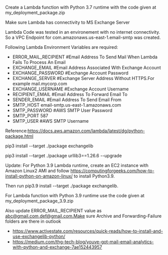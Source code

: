Create a Lambda function with Python 3.7 runtime with the code given at my_deployment_package.zip

Make sure Lambda has connectivity to MS Exchange Server

Lambda Code was tested in an environement with no internet connectivity. So a VPC Endpoint for com.amazonaws.us-east-1.email-smtp was created.

Following Lambda Environment Variables are required:

* ERROR_MAIL_RECIPIENT	     #Email Address To Send Mail When Lambda Fails To Process An Email
* EXCHANGE_EMAIL	           #Email Address Associated With Exchange Account
* EXCHANGE_PASSWORD	         #Exchange Account Password
* EXCHANGE_SERVER	           #Exchange Server Address Without HTTPS.For example mail.mycorp.com
* EXCHANGE_USERNAME	         #Exchange Account Username
* RECIPIENT_EMAIL	           #Email Address To Forward Email To
* SENDER_EMAIL	             #Email Address To Send Email From
* SMTP_HOST	                 email-smtp.us-east-1.amazonaws.com
* SMTP_PASSWORD	             #AWS SMTP User Password
* SMTP_PORT	                 587
* SMTP_USER	                 #AWS SMTP Username

Reference:https://docs.aws.amazon.com/lambda/latest/dg/python-package.html

pip3 install --target ./package exchangelib

pip3 install --target ./package urllib3==1.26.6 --upgrade


Update: For Python 3.9 Lambda runtime, create an EC2 instance with Amazon Linux2 AMI and follow https://computingforgeeks.com/how-to-install-python-on-amazon-linux/ to install Python3.9. 

Then run pip3.9 install --target ./package exchangelib.

For Lambda function with Python 3.9 runtime use the code given at my_deployment_package_3.9.zip

Also update ERROR_MAIL_RECIPIENT value as abc@gmail.com,def@gmail.com.Make sure Archive and Forwarding-Failure folders are there in outlook

* https://www.activestate.com/resources/quick-reads/how-to-install-and-use-exchangelib-python/
* https://medium.com/thg-tech-blog/youve-got-mail-email-analytics-with-python-and-exchange-7ae152443957
